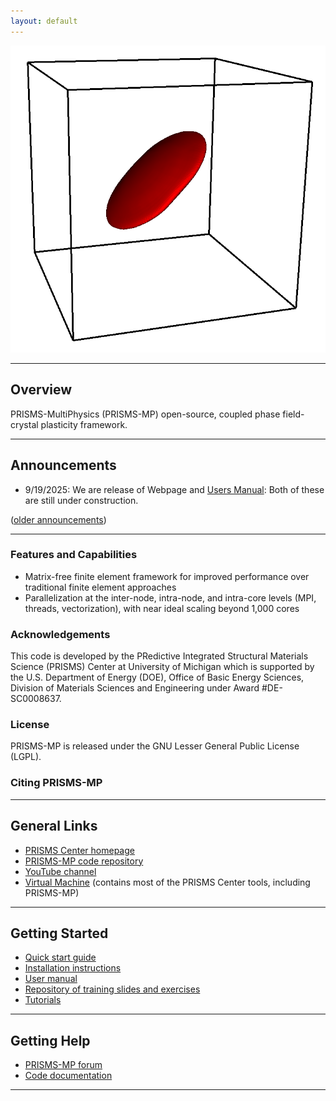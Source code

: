 ```yaml
---
layout: default
---
```

[![PRISMS-MP Logo](assets/logo.png)](https://prisms-center.github.io/multiPhysics/)

***
## Overview
PRISMS-MultiPhysics (PRISMS-MP) open-source, coupled phase field-crystal plasticity framework.

<!-- ![PRISMS-MP Example Results](assets/example_bar.png) -->

***
## Announcements

- 9/19/2025: We are release of Webpage and [Users Manual](https://prisms-center.github.io/multiPhysics/doxygen/index.html): Both of these are still under construction.

([older announcements](pages/announcements.md))

***

### Features and Capabilities

- Matrix-free finite element framework for improved performance over traditional finite element approaches
- Parallelization at the inter-node, intra-node, and intra-core levels (MPI, threads, vectorization), with near ideal scaling beyond 1,000 cores

### Acknowledgements
This code is developed by the PRedictive Integrated Structural Materials Science (PRISMS) Center at University of Michigan which is supported by the U.S. Department of Energy (DOE), Office of Basic Energy Sciences, Division of Materials Sciences and Engineering under Award #DE-SC0008637.

### License
PRISMS-MP is released under the GNU Lesser General Public License (LGPL).

### Citing PRISMS-MP

***

## General Links
- [PRISMS Center homepage](http://www.prisms-center.org/#/home) <br>
- [PRISMS-MP code repository](https://github.com/prisms-center/multiPhysics) <br>
- [YouTube channel](https://www.youtube.com/channel/UCZXc3007JuBCGKDcneD_umA/playlists)
- [Virtual Machine](http://www.prisms-center.org/#/ctools/software) (contains most of the PRISMS Center tools, including PRISMS-MP)

***
## Getting Started
- [Quick start guide](https://github.com/prisms-center/multiPhysics/#quick-start-guide) <br>
- [Installation instructions](doxygen/install.html) <br>
- [User manual](doxygen/index.html) <br>
- [Repository of training slides and exercises](https://goo.gl/BBTkJ8)
- [Tutorials](https://github.com/prisms-center/multiPhysics/blob/gh-pages/pages/tutorial.md)

***
## Getting Help
- [PRISMS-MP forum](https://groups.google.com/forum/#!forum/prisms-mp-users) <br>
- [Code documentation](doxygen/index.html) <br>
<!-- - [Email the developers](mailto:prismsmultiPhysics.dev@umich.edu) -->

***
<!--
## Publications That Use PRISMS-MP

\*[DeWitt, Rudraraju, Montiel, Andrews and Thornton, PRISMS-PF: A general framework for phase-field modeling with a matrix-free finite element method, npj Comput Mater 6, 29 (2020)](https://www.nature.com/articles/s41524-020-0298-5)

\* Please use this publication as the standard reference when citing PRISMS-MP.

Note: If you use PRISMS-MP in one of your publications, please send the publication information to [prismsmultiphysics.dev@umich.edu](mailto:prismsmultiphysics.dev@umich.edu) to help us demonstrate our impact to our funding agency.

***
## Publications That Cite PRISMS-MP

-->